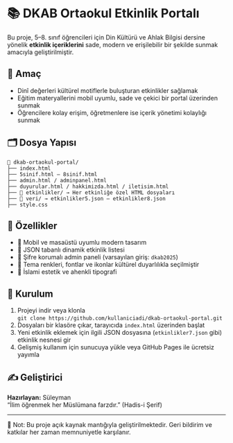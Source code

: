 # 📚 DKAB Ortaokul Etkinlik Portalı

Bu proje, 5–8. sınıf öğrencileri için Din Kültürü ve Ahlak Bilgisi dersine yönelik **etkinlik içeriklerini** sade, modern ve erişilebilir bir şekilde sunmak amacıyla geliştirilmiştir.

## 🎯 Amaç
- Dinî değerleri kültürel motiflerle buluşturan etkinlikler sağlamak
- Eğitim materyallerini mobil uyumlu, sade ve çekici bir portal üzerinden sunmak
- Öğrencilere kolay erişim, öğretmenlere ise içerik yönetimi kolaylığı sunmak

## 🗂️ Dosya Yapısı

```
📁 dkab-ortaokul-portal/
├── index.html
├── 5sinif.html – 8sinif.html
├── admin.html / adminpanel.html
├── duyurular.html / hakkimizda.html / iletisim.html
├── 📁 etkinlikler/ → Her etkinliğe özel HTML dosyaları
├── 📁 veri/ → etkinlikler5.json – etkinlikler8.json
├── style.css
```

## 🔧 Özellikler
- 📱 Mobil ve masaüstü uyumlu modern tasarım
- 📂 JSON tabanlı dinamik etkinlik listesi
- 🔐 Şifre korumalı admin paneli (varsayılan giriş: `dkab2025`)
- 🧠 Tema renkleri, fontlar ve ikonlar kültürel duyarlılıkla seçilmiştir
- 🕌 İslami estetik ve ahenkli tipografi

## 🚀 Kurulum
1. Projeyi indir veya klonla  
   `git clone https://github.com/kullaniciadi/dkab-ortaokul-portal.git`
2. Dosyaları bir klasöre çıkar, tarayıcıda `index.html` üzerinden başlat
3. Yeni etkinlik eklemek için ilgili JSON dosyasına (`etkinlikler7.json` gibi) etkinlik nesnesi gir
4. Gelişmiş kullanım için sunucuya yükle veya GitHub Pages ile ücretsiz yayımla

## ✍️ Geliştirici
**Hazırlayan:** Süleyman  
“İlim öğrenmek her Müslümana farzdır.” (Hadis-i Şerif)

---

📌 Not: Bu proje açık kaynak mantığıyla geliştirilmektedir. Geri bildirim ve katkılar her zaman memnuniyetle karşılanır.